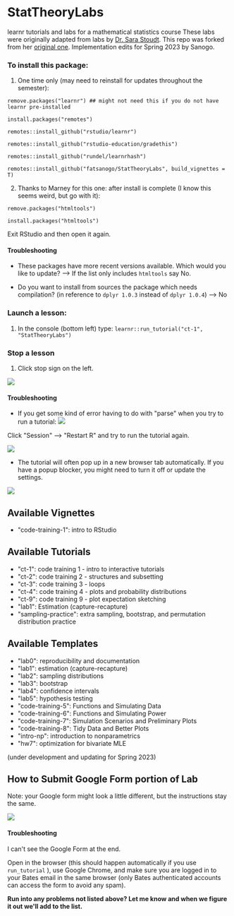# StatTheoryLabs   
learnr tutorials and labs for a mathematical statistics course
These labs were originally adapted from labs by [Dr. Sara Stoudt](https://sastoudt.github.io/). 
This repo was forked from her [original one](https://github.com/sastoudt/StatTheoryLabs). Implementation edits for Spring 2023 by Sanogo.

### To install this package:

1. One time only (may need to reinstall for updates throughout the semester):

`remove.packages("learnr") ## might not need this if you do not have learnr pre-installed`

`install.packages("remotes")`

`remotes::install_github("rstudio/learnr")`

`remotes::install_github("rstudio-education/gradethis")`

`remotes::install_github("rundel/learnrhash")`

`remotes::install_github("fatsanogo/StatTheoryLabs", build_vignettes = T)`


2. Thanks to Marney for this one: after install is complete (I know this seems weird, but go with it):

```remove.packages("htmltools")```

```install.packages("htmltools")```

Exit RStudio and then open it again.

#### Troubleshooting

- These packages have more recent versions available. Which would you like to update? --> If the list only includes `htmltools` say No.

- Do you want to install from sources the package which needs compilation? (in reference to `dplyr 1.0.3` instead of `dplyr 1.0.4`) --> No 

### Launch a lesson:

1. In the console (bottom left) type: `learnr::run_tutorial("ct-1", "StatTheoryLabs")`

### Stop a lesson 

1. Click stop sign on the left.

![](stop-tutorial.png)

#### Troubleshooting

- If you get some kind of error having to do with "parse" when you try to run a tutorial:
![](restartR.png) 

Click "Session" --> "Restart R" and try to run the tutorial again. 

![](restartR2.png) 

- The tutorial will often pop up in a new browser tab automatically. If you have a popup blocker, you might need to turn it off or update the settings.

![](popups.png) 

## Available Vignettes

- "code-training-1": intro to RStudio

## Available Tutorials

- "ct-1": code training 1 - intro to interactive tutorials
- "ct-2": code training 2 - structures and subsetting
- "ct-3": code training 3 - loops
- "ct-4": code training 4 - plots and probability distributions
- "ct-9": code training 9 - plot expectation sketching
- "lab1": Estimation (capture-recapture)
- "sampling-practice": extra sampling, bootstrap, and permutation distribution practice

## Available Templates

- "lab0": reproducibility and documentation
- "lab1": estimation (capture-recapture)
- "lab2": sampling distributions
- "lab3": bootstrap
- "lab4": confidence intervals
- "lab5": hypothesis testing
- "code-training-5": Functions and Simulating Data
- "code-training-6": Functions and Simulating Power
- "code-training-7": Simulation Scenarios and Preliminary Plots
- "code-training-8": Tidy Data and Better Plots
- "intro-np": introduction to nonparametrics
- "hw7": optimization for bivariate MLE

(under development and updating for Spring 2023)

## How to Submit Google Form portion of Lab

Note: your Google form might look a little different, but the instructions stay the same.

![](submit-tutorial.png)

#### Troubleshooting

I can't see the Google Form at the end. 

Open in the browser (this should happen automatically if you use `run_tutorial` ), use Google Chrome, and make sure you are logged in to your Bates email in the same browser (only Bates authenticated accounts can access the form to avoid any spam).

**Run into any problems not listed above? Let me know and when we figure it out we'll add to the list.**

